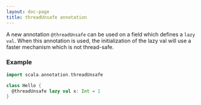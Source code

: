 ```yaml
---
layout: doc-page
title: threadUnsafe annotation
---
```


A new annotation `@threadUnsafe` can be used on a field which defines a `lazy
val`. When this annotation is used, the initialization of the lazy val will use a
faster mechanism which is not thread-safe.

### Example

```scala
import scala.annotation.threadUnsafe

class Hello {
  @threadUnsafe lazy val x: Int = 1
}
```
